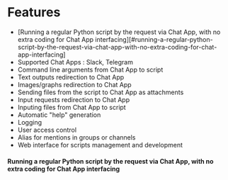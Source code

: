 
# Features

- [Running a regular Python script by the request via Chat App, with no extra coding for Chat App interfacing][#running-a-regular-python-script-by-the-request-via-chat-app-with-no-extra-coding-for-chat-app-interfacing]
- Supported Chat Apps : Slack, Telegram
- Command line arguments from Chat App to script
- Text outputs redirection to Chat App
- Images/graphs redirection to Chat App
- Sending files from the script to Chat App as attachments
- Input requests redirection to Chat App
- Inputing files from Chat App to script
- Automatic "help" generation
- Logging
- User access control
- Alias for mentions in groups or channels
- Web interface for scripts management and development

#### Running a regular Python script by the request via Chat App, with no extra coding for Chat App interfacing


